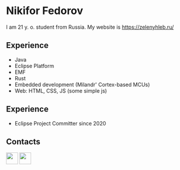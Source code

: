 # Nikifor Fedorov

I am 21 y. o. student from Russia. My website is https://zelenyhleb.ru/

## Experience
- Java
- Eclipse Platform
- EMF
- Rust
- Embedded development (Milandr' Cortex-based MCUs)
- Web: HTML, CSS, JS (some simple js)

## Experience

- Eclipse Project Committer since 2020

## Contacts

[<img src="https://www.vectorlogo.zone/logos/telegram/telegram-tile.svg" width="32">](http://t.me/zelenyhleb)
[<img src="https://www.vectorlogo.zone/logos/gmail/gmail-tile.svg" width="32">](mailto:nikifor.fedorov@arsysop.ru)
